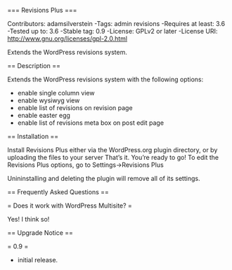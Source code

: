 === Revisions Plus ===

Contributors: adamsilverstein
-Tags: admin revisions
-Requires at least: 3.6
-Tested up to: 3.6
-Stable tag: 0.9
-License: GPLv2 or later
-License URI: http://www.gnu.org/licenses/gpl-2.0.html

Extends the WordPress revisions system.

== Description ==

Extends the WordPress revisions system with the following options:

 * enable single column view
 * enable wysiwyg view
 * enable list of revisions on revision page
 * enable easter egg
 * enable list of revisions meta box on post edit page

== Installation ==

Install Revisions Plus either via the WordPress.org plugin directory, or by uploading the files to your server
That’s it. You’re ready to go! To edit the Revisions Plus options, go to Settings->Revisions Plus

Unininstalling and deleting the plugin will remove all of its settings.

== Frequently Asked Questions ==

= Does it work with WordPress Multisite? =

Yes! I think so!

== Upgrade Notice ==

= 0.9 =
* initial release.
